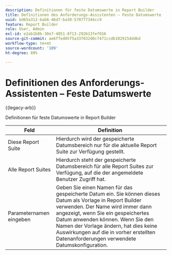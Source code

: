 ```yaml
---
description: Definitionen für feste Datumswerte in Report Builder
title: Definitionen des Anforderungs-Assistenten – Feste Datumswerte
uuid: bd65a312-bab6-46d7-ba30-570777344cc9
feature: Report Builder
role: User, Admin
exl-id: e2ab1b8b-30e7-4851-8f13-292613fef016
source-git-commit: ae6ffed05f5a33f032d0c7471ccdb1029154ddbd
workflow-type: tm+mt
source-wordcount: '109'
ht-degree: 89%

---
```


# Definitionen des Anforderungs-Assistenten – Feste Datumswerte

{{legacy-arb}}

Definitionen für feste Datumswerte in Report Builder

| Feld | Definition |
|--- |--- |
| Diese Report Suite | Hierdurch wird der gespeicherte Datumsbereich nur für die aktuelle Report Suite zur Verfügung gestellt. |
| Alle Report Suites | Hierdurch steht der gespeicherte Datumsbereich für alle Report Suites zur Verfügung, auf die der angemeldete Benutzer Zugriff hat. |
| Parameternamen eingeben | Geben Sie einen Namen für das gespeicherte Datum ein. Sie können dieses Datum als Vorlage in Report Builder verwenden. Der Name wird immer dann angezeigt, wenn Sie ein gespeichertes Datum anwenden können. Wenn Sie den Namen der Vorlage ändern, hat dies keine Auswirkungen auf die in vorher erstellten Datenanforderungen verwendete Datumskonfiguration. |
